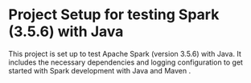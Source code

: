 # Project Setup for testing Spark (3.5.6) with Java

This project is set up to test Apache Spark (version 3.5.6) with Java. It includes the necessary dependencies and logging configuration to get started with Spark development with Java and Maven
.